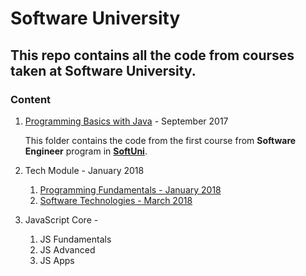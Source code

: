 # Software University

## This repo contains all the code from courses taken at Software University.

### Content

1. [Programming Basics with Java](./01-Programming-Basics-Java "Programming Basics with Java") - September 2017

    This folder contains the code from the first course from **Software Engineer** program in **[SoftUni](http://softuni.bg "Software University")**.

1. Tech Module - January 2018
    1. [Programming Fundamentals - January 2018](https://github.com/alchemistbg/Software-University/tree/main/02-Tech-Module/01-Programming-Fundamentals "Programming Fundamentals")
    2. [Software Technologies - March 2018](https://github.com/alchemistbg/Software-University/tree/main/02-Tech-Module/02-Software-Technologies "oftware Technologies")
 
 1. JavaScript Core - 
    1. JS Fundamentals
    2. JS Advanced
    3. JS Apps